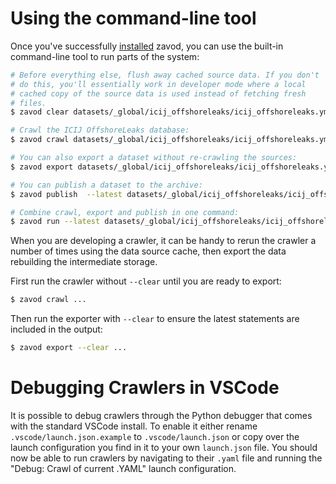 # Using the command-line tool

Once you've successfully [installed](install.md) zavod, you can use the built-in command-line tool to run parts of the system:

```bash
# Before everything else, flush away cached source data. If you don't 
# do this, you'll essentially work in developer mode where a local
# cached copy of the source data is used instead of fetching fresh
# files.
$ zavod clear datasets/_global/icij_offshoreleaks/icij_offshoreleaks.yml

# Crawl the ICIJ OffshoreLeaks database:
$ zavod crawl datasets/_global/icij_offshoreleaks/icij_offshoreleaks.yml

# You can also export a dataset without re-crawling the sources:
$ zavod export datasets/_global/icij_offshoreleaks/icij_offshoreleaks.yml

# You can publish a dataset to the archive:
$ zavod publish  --latest datasets/_global/icij_offshoreleaks/icij_offshoreleaks.yml

# Combine crawl, export and publish in one command:
$ zavod run --latest datasets/_global/icij_offshoreleaks/icij_offshoreleaks.yml
```

When you are developing a crawler, it can be handy to rerun the crawler a number
of times using the data source cache, then export the data rebuilding the intermediate
storage.

First run the crawler without `--clear` until you are ready to export:

```bash
$ zavod crawl ...
```

Then run the exporter with `--clear` to ensure the latest statements are included in the output:

```bash
$ zavod export --clear ...
```

# Debugging Crawlers in VSCode
It is possible to debug crawlers through the Python debugger that comes with the standard VSCode install. To enable it either rename `.vscode/launch.json.example` to `.vscode/launch.json` or copy over the launch configuration you find in it to your own `launch.json` file. 
You should now be able to run crawlers by navigating to their `.yaml` file and running the "Debug: Crawl of current .YAML" launch configuration.